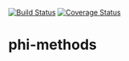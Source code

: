 [![Build Status](https://travis-ci.com/Health-SocialCare-Scotland/phimethods.svg?branch=master)](https://travis-ci.com/Health-SocialCare-Scotland/phimethods)
[![Coverage Status](https://coveralls.io/repos/github/Health-SocialCare-Scotland/phimethods/badge.svg?branch=master)](https://coveralls.io/github/Health-SocialCare-Scotland/phimethods?branch=master)

# phi-methods